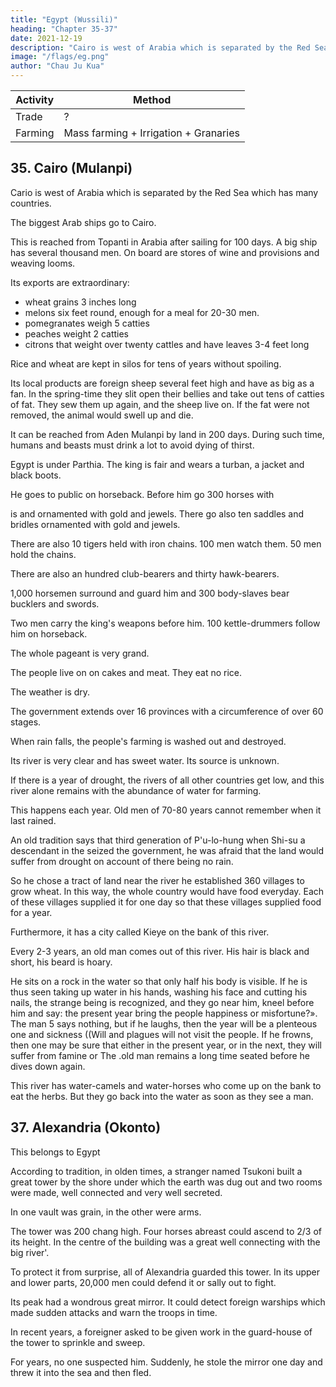 ```yaml
---
title: "Egypt (Wussili)"
heading: "Chapter 35-37"
date: 2021-12-19
description: "Cairo is west of Arabia which is separated by the Red Sea which has many countries"
image: "/flags/eg.png"
author: "Chau Ju Kua"
---
```



Activity | Method 
--- | ---
Trade | ?
Farming | Mass farming + Irrigation + Granaries


## 35. Cairo (Mulanpi)

Cario is west of Arabia which is separated by the Red Sea which has many countries. 

The biggest Arab ships go to Cairo.

This is reached from Topanti in Arabia after sailing for 100 days. A big ship has several thousand men. On board are stores of wine and provisions and weaving looms. 

Its exports are extraordinary:
- wheat grains 3 inches long
- melons six feet round, enough for a meal for 20-30 men. 
- pomegranates weigh 5 catties
- peaches weight 2 catties
- citrons that weight over twenty cattles and have leaves 3-4 feet long

Rice and wheat are kept in silos for tens of years without spoiling. 

Its local products are foreign sheep several feet high and have as big as a fan. In the spring-time they slit open their bellies and take out tens of catties of fat. They sew them up again, and the sheep live on. If the fat were not removed, the animal would swell up and die.

It can be reached from Aden Mulanpi by land in 200 days. During such time, humans and beasts must drink a lot to avoid dying of thirst.  

<!-- «If the days are only six hours long. In
must at once drink
beasts
about
it
they die of
keep
to
autumn
alive,
if
the west wind arises,
and
if
men and
they are not quick enough
thirst)) ^. -->

<!-- Notes.
The 
similarity in
position assigned
Ch6u
by
sound of the name point
K'il-fei to the country of Mu-Ian-p'i, as well as the
being the kingdom of the Al-Murabitun or Almora-
over Al-Maghreb and southern Spain from the latter part of the eleventh
century to the middle of the twelfth. See Hirth, Die Lander des Islam, 48. T'o-pan-ti must, it
vide princes
to its
who reigned
seems, be the Dimiath of the Arabs, or Damietta, on the eastern branch of the Nile near its
15 mouth. It was in the twelfth century an even more important seaport than Alexandria. This para-
graph and the other portions of this article are taken from Ling-wai-tai-ta, 3,4. Our author
omits at the end of this paragraph, the following remark of Ch6u K'u-fei= aAt the present day
when people say 'a Mu-lan ship', is it not simply saying that it is a big one?B
On these
—
mammoth
20
2)
ships, see supra pp.
Chou
33—34.
K'ti-fei's statement of the mayvellous products of this
of the fairy stories in the Shan-hai-king, but our author
the grains of wheat to be two inches long,
the
Chan
had
to
says they were three inches, then he adds to
of marvels pomegranates, peaches, citrons and salads.
list
K'a-fei that grain was preserved in
why
25 tailed sheep the only reason
remote country, outdoes any
improve on his story. Chou made
The
statement,
first
made by Ch6u
very interesting and, of course, correct. As to the big-
he put them in Mu-lan-p'i is that they appeared to him to
silos is
The Ethiopian broad-tailed sheep are mentioned by classical and
mediaeval writers as found in Arabia, Kerman in Persia, and in parts of eastern Africa. Aelian,
de Animal, nat., IV, 32 says in speaking of the sheep of the Indians= «The tails of the sheep
belong
to this
region of fancy.
reach down to their feet
The shepherds cut also the tails of the rams, and having extracted
sew them up again so carefully that no trace of the incision is afterward to be seen».
M° Crindle, Ancient India as described byKtesias, 38. Herodotus (III, 113) speaks of the long-
30 the
fat,
tailed
sheep of Arabia and of the trucks put under them. He tells also of the broad-tailed variety,
The Chinese of the T'ang period had heard also of the trucks put under
the tail a cubit across.
these sheeps'
tails.
«The Ta-shJ have a foreign breed of sheep {hu yang) whose
tails,
covered
35 with fine wool, weigh from ten to twenty catties; the people have to put carts under them to hold
them up». Fang-kuo-chi
Polo,
I,
("fc"
1^ ^^)
99, and Yule's note to same,
as quoted in Tung-si-yang-k'au,
I,
101, and
Leo Africanus,
12,14''.
Conf. also
Marco
Historic of Africa, III, 945
edit.), who says he saw in Egypt a ram with a tail weighing eighty pounds!
In the Ling-wai-tai-ta this passage begins with the words= «There is a tradition in this
The remote northern country where the days
40 country (of Mu-lan-p'i) to the effect that ....»
are only six hours long, is the Land of Darkness of which mediaeval Arab geographers and
(Hakl. Soc.
3)
—
sec Ibn Batuta, II, 398—401. The killing wind must be the simoon (Arabic
samUm) of the Sahara. These wonders found natutally place in the marvellous country of
travellers told,
45
Mu-lan-p'i. San-ts'ai-t'u-hui (Pien-i-tien, 67,9.) quotes the two first paragraphs of this chapter,
but, instead of mentioning silos for grain, it has atheydig wells a thousand feet (deep), then(^)
they find springs of watera-->


Egypt is under Parthia. The king is fair and  wears a turban, a jacket and black boots.

He goes to public on horseback. Before him go 300 horses with 

is
and
ornamented with gold and jewels. There go also ten
saddles and bridles ornamented with gold and jewels. 

There are also 10 tigers held with iron chains. 100 men watch them. 50 men hold the chains.

There are also an hundred club-bearers and thirty hawk-bearers.

1,000 horsemen surround and guard him and 300 body-slaves bear bucklers and swords.

Two men carry the king's weapons before him. 100  kettle-drummers follow him on horseback.

The whole pageant is very grand. 

The people live on on cakes and meat. They eat no rice. 

The weather is dry. 

The government extends over 16 provinces with a  circumference of over 60 stages. 

When rain falls, the people's farming is washed out and destroyed. 

Its river is very clear and has sweet water. Its source is unknown.

If there is a year of drought, the rivers of all other countries get low, and this river alone remains with the abundance of water for farming. 

This happens each year. Old men of 70-80 years cannot remember when it last rained.

An old tradition says that third generation of P'u-lo-hung when Shi-su a descendant in the
seized the government, he was afraid that the land would suffer from drought on account
of there being no rain. 

So he chose a tract of land near the river
he established 360 villages to grow wheat. In this way, the whole country would have food everyday. Each of these villages supplied it for one day so that these villages supplied food for a year. 

Furthermore, it has a city called Kieye on the bank of this river.


Every 2-3 years, an old man comes out of this river. His hair is black and short, his beard is hoary.

He sits on a rock in the water so that only half his body is visible. If he is thus seen
taking up water in his hands, washing his face and cutting his nails, the
strange being is recognized, and they go near him, kneel before him and
say:
the present year bring the people happiness or misfortune?». The man
5 says nothing, but if he laughs, then the year will be a plenteous one and sickness
((Will
and plagues
will not visit the people.
If he frowns, then one may be sure
that either in the present year, or in the next, they will suffer from famine or
The .old man remains a long time seated before he dives down again.


This river has water-camels and water-horses who come up on the bank to eat the herbs. But they go back into the water as soon as they see a man.

<!-- Notes.
The
contents of this chapter are not found in any other Chinese work that we know
of anterior to our author. Chau in a previous passage (supra, p. 116) speaks of the capital of
15 the Ta-shi by the name of Mi-su-li (Misr). In that he followed the custom of the Arabs, who used
1)
name Mi§r for the country and its capital (e. g. Biblioth. geogr. Arab. II, p. 97,i. Yakut
IV, p. 554,6), but, using different modes of transcription, he shows he was ignorant of this fact.
the same
2) Conf. supra, p. 116.
3) Shi-su is
^0 Arab
Joseph, the son of Jacob, the son of Isaac, the son of
tradition says that the canal of the
Fayum was dug by
Abraham
(P'u-lo-hung).
Joseph, and that he brought that
region under cultivation; this latter fact
is evidently the explanation of our author's story of the
360 villages founded by Joseph to supply Egypt with food. Edrisi, op. cit., I, 303—310 says
that when the canal had been dug, Joseph said to the king= 'The public good demands that you
should entrust
me
25 ordered a village
were
built as
sufficient to
with one family for each
many
water
villages.
its
(II,
365—866)
SO San-ts'ai-t'u-hui
The king
consenting, Joseph
When
the building was finished, Joseph gave to each village water
lands, but nothing more; then to each tribe he assigned drinking water suffi-
cient even for the time of
says
district of Egypt'.
be built for each of these families. There were eighty-five families; there
to
that
low waters. Conf. Masudi, op.
built the pyramids he
when Joseph
(Pien-i-tien, 86, Sec. T'ien-fang),
cit., II,
363, 384. This latter author
built also
a nilometer at Memphis.
mentions P'u-lo-hung «the Patriarch (j|j^
^j]j) of the Ta-shi».
4)
Kie-ye
is
Kahirah. The name of Al-kahirah, «the Victorious)) was given the new city
first Fatimite Caliph, Al-Mo'izz, who had conquered
founded in A. D. 973 by the general of the
35
Egypt in 969. See supra, pp. 16 and 120, n. 3.
5) We have no explanation to offer of this
Arabic or western writers accessible
story, nor
can we
find
any similar one in any
to us.
somewhat a horse,
and the greater breadth of the former's head. Leo Afri-
canus, Historie of Africa, III, 949 speaks of both sea-horses and sea-oxen, which are found in
40 the rivers of Niger and Nilus. His sea-horse is the hippopotamus, his sea-ox seems to be a
rhinoceros. «The sea-oxe being covered with an exceeding hard skiane is shaped in all respects
like unto the land oxe; save that in bignes it exceedeth not a calfe of sixe moneths oldeD.
6)
Masudi,
II,
394
is
of opinion that the hippopotamus resembles
except as regards the hoofs and
tail -->


## 37. Alexandria (Okonto)

This belongs to Egypt

According to tradition, in olden times, a stranger named Tsukoni built a great tower by the shore under which the earth was dug out and two rooms were made, well connected and very well secreted. 

In one vault was grain, in the other were arms. 

The tower was 200 chang high. Four horses abreast could ascend to 2/3 of its
height. In the centre of the building
was a great well connecting with the big river'.

To protect it from surprise, all of Alexandria guarded this tower.  In its upper and lower parts, 20,000 men could defend it or sally out to fight.

Its peak had a wondrous great mirror. It could detect foreign warships which made sudden attacks and warn the troops in time. 

In recent years, a foreigner asked to be given work in the guard-house of the tower to sprinkle and sweep. 

For years, no one suspected him. Suddenly, he stole the mirror one day and threw it into the sea and then fled.

<!-- Notes.
1) O-kon-t'o, in Cantonese, At-kan-t'o, is clearly
intended for a transcription of the
Iskanderiah, or Alexandria, and Tsu-ko-ni, in Cantonese Ts'o-kot-ni
is
karnein, our Alexander of Macedon, the founder of Alexandria. See Hirth, Die
Islam, 52, notes 3 and
If
we
substitute ch'i
Abulfeda
Lander des
5.
'foot',
would he approximately correctly
high.
name
no less certainly Dhii-l- 25
(II, Pt. 2,
Alexandria= 'But the Citie
stated.
Edrisi
(I,
298) says
144) gives its height as 180 cubits.
it
Pharos of Alexandria
was 300 cubits (of 27 inches)
for chang, 'ten feet', the height of the
selfe is excellently built, as
it
Benjamin
we have
saide,
of
Tudela
says of 30
upon the Pavement
of
and with Vaults and Arches under ground, through the hidden passages whereof,
men may come into the Market places and not be seene= of the which some are a whole mile in
the ground,
Gate Resid, unto the Gate leading unto the Sea, in which Gate a way was
the very Haven of the Citie of Alexandria, which is extended one mile 35
within the Sea, in which place a very high Tower was built, which the Inhabitants call Magraah,
length, as from the
made and paved, unto
but the Arabians, Magar Alecsandria, that
Tower,
it is
is,
the Pharos of Alexandria= on the top of which
reported that Alexander sometimes set a glittering Looking-glasse, in the which
the warlike Ships which sayled either out of Graecia, or from
all
the
West
into
all
Egypt, to harme147
COUNTRIES IS THE SEA (iNDAMAN ISLANDS).
1,37-38,1
them, might be seene
fiftie
days journey by land, that
is,
aboYO the space of
five
hundred leagues
Purchas, His Pilgrimes, Yin, 589.
2) Masudi, op. cit., II, 434—436 says that under the reign of the Omayyad Caliph
Walid I, which was from A. D. 705 to 715, the king of Byzantium sent one of his favorite eunuchs
to Egypt on a secret mission. Led into the presence of el-Walid, he said that he had fled from the
off».
5
court of the Greek king to save his
life, and that he wished to become a mussulman. This he did,
he gained the confidence of the Caliph by disclosing to him the existence of
hidden treasures in Damascus and other places in Syria. One day he told el-Walid that when
Alexander had got possession of the property and the precious stones of Sheddad, son of Ad, or
10 of other Arab kings in Egypt and in Syria, he had built vaults and subterranean chambers,
covered over with vaults and arches. In these he put all his treasures,iingots, coin and precious
stones. Above these vaults he built the Pharos, which was not less than a thousand cubits high,
and on the top of it he placed a mirror and a guard. As soon as an enemy appeared in the
offing, the watchmen cried out to the neighbouring posts and, by means of signals, warned the
and
little
by
little
15 remotest ones. So the inhabitants were warned, ran to the defense of the city, and foiled the
enemy's attempt. On hearing this the Caliph sent the eunuch with some soldiers who pulled down
half of the tower and destroyed the mirror.
The people
of Alexandria and of the other cities
saw the ruse, and that they would be its victims, and the eunuch, fearing lest the Caliph should
soon hear of his perfidy, fled during the night and made oif on a ship which he had got ready in
20 case of need. Edrisi, I, 298 says a fire burnt on the Pharos continually, but he does not
mention the mirror. Cf. Yaliut, 263-4, who docs not believe this tale.
Conf. Abulfeda, II, Pt. 2, 144, who says the mirror was of airon of China». Leo Afri-
canus, Historic of Africa, III, 864 (Hakl. Soc. edit.), says it was a «steele-glasse by the hidden
vertue of which glasse as many ships as passed by while the glasse was uncovered should imme-
25 diately be set on
fire;
but the said glasse being broken by the Mahumetans, the secret vertue
thereof vanished)).


 -->